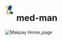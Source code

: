 <img align="left" alt="madman logo" width="26px" src="https://github.com/muzammilkarimi/medicine-manager/blob/master/img/med_man2.png?raw=true" style="padding-right:10px;" /> <h1>med-man</h1>


<img align="center" alt="Makpay Home_page" width="auto" height="auto" src="https://vklbphwmappliaigbxsc.supabase.co/storage/v1/object/sign/projects/medman%20home_page.jpg?token=eyJhbGciOiJIUzI1NiIsInR5cCI6IkpXVCJ9.eyJ1cmwiOiJwcm9qZWN0cy9tZWRtYW4gaG9tZV9wYWdlLmpwZyIsImlhdCI6MTY2NjU1Mjc1NiwiZXhwIjoxOTgxOTEyNzU2fQ.J2m1FYXthOWkJSoiu851Qu77MuzenITBXM54Yz8v5ZI" />
